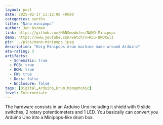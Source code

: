 ```yaml
---
layout: post
date: 2025-02-17 11:12:08 +0000
categories: synths
title: "Nano minipops"
author: Jan Ostman
link: https://github.com/NANOmodules/NANO-Minipops
demo: https://www.youtube.com/watch?v=RJu-DWOXwls
pic: ../pics/nano-minipops.jpeg
description: "Korg Minipops drum machine made around Arduino"
ata-rating: 3
artifacts:
  - Schematic: true
  - PCB: true
  - BOM: true
  - FW: true
  - Docs: false
  - Enclosure: false
tags: [Digital,Arduino,Drum,Monophonic]
level: Intermediate
---
```


The hardware consists in an Arduino Uno including it shield with 9 slide switches, 2 rotary potentiometers and 1 LED. You basically can convert you Arduino Uno into a Minipops-like drum box.